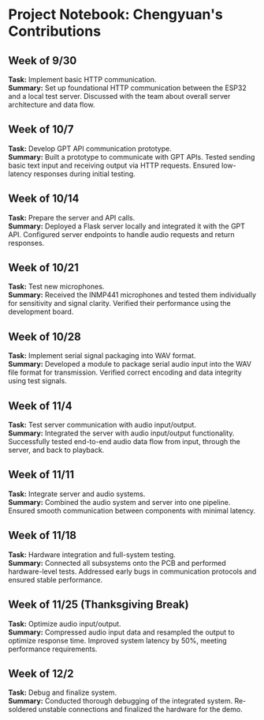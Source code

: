 # Project Notebook: Chengyuan's Contributions  

## Week of 9/30  
**Task:** Implement basic HTTP communication.  
**Summary:** Set up foundational HTTP communication between the ESP32 and a local test server. Discussed with the team about overall server architecture and data flow.  

## Week of 10/7  
**Task:** Develop GPT API communication prototype.  
**Summary:** Built a prototype to communicate with GPT APIs. Tested sending basic text input and receiving output via HTTP requests. Ensured low-latency responses during initial testing.  

## Week of 10/14  
**Task:** Prepare the server and API calls.  
**Summary:** Deployed a Flask server locally and integrated it with the GPT API. Configured server endpoints to handle audio requests and return responses.  

## Week of 10/21  
**Task:** Test new microphones.  
**Summary:** Received the INMP441 microphones and tested them individually for sensitivity and signal clarity. Verified their performance using the development board.  

## Week of 10/28  
**Task:** Implement serial signal packaging into WAV format.  
**Summary:** Developed a module to package serial audio input into the WAV file format for transmission. Verified correct encoding and data integrity using test signals.  

## Week of 11/4  
**Task:** Test server communication with audio input/output.  
**Summary:** Integrated the server with audio input/output functionality. Successfully tested end-to-end audio data flow from input, through the server, and back to playback.  

## Week of 11/11  
**Task:** Integrate server and audio systems.  
**Summary:** Combined the audio system and server into one pipeline. Ensured smooth communication between components with minimal latency.  

## Week of 11/18  
**Task:** Hardware integration and full-system testing.  
**Summary:** Connected all subsystems onto the PCB and performed hardware-level tests. Addressed early bugs in communication protocols and ensured stable performance.  

## Week of 11/25 (Thanksgiving Break)  
**Task:** Optimize audio input/output.  
**Summary:** Compressed audio input data and resampled the output to optimize response time. Improved system latency by 50%, meeting performance requirements.  

## Week of 12/2  
**Task:** Debug and finalize system.  
**Summary:** Conducted thorough debugging of the integrated system. Re-soldered unstable connections and finalized the hardware for the demo.  
